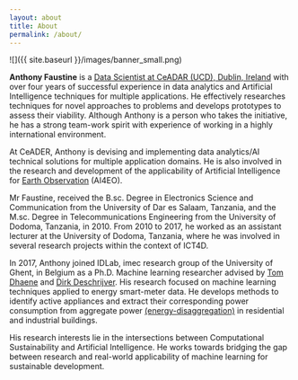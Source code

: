 ```yaml
---
layout: about
title: About
permalink: /about/
---
```


![]({{ site.baseurl }}/images/banner_small.png)

**Anthony Faustine**  is a [Data Scientist at CeADAR (UCD), Dublin, Ireland](https://www.ceadar.ie/) with over four years of successful experience in data analytics and Artificial Intelligence techniques for multiple applications. He effectively researches techniques for novel approaches to problems and develops prototypes to assess their viability. Although Anthony is a person who takes the initiative, he has a strong team-work spirit with experience of working in a highly international environment. 

At CeADER, Anthony is devising and implementing data analytics/AI technical solutions for multiple application domains. He is also involved in the research and development of the applicability of Artificial Intelligence for [Earth Observation](https://en.wikipedia.org/wiki/Earth_observation) (AI4EO).

 Mr Faustine, received the B.sc. Degree in Electronics Science and Communication from the University of Dar es Salaam, Tanzania, and the M.sc. Degree in Telecommunications Engineering from the University of Dodoma, Tanzania, in 2010. From 2010 to 2017, he worked as an assistant lecturer at the University of Dodoma, Tanzania, where he was involved in several research projects within the context of ICT4D. 

In 2017, Anthony joined IDLab, imec research group of the University of Ghent, in Belgium as a Ph.D. Machine learning researcher advised by [Tom Dhaene](http://sumo.intec.ugent.be/?q=tdhaene) and [Dirk Deschrijver](http://sumo.intec.ugent.be/members?q=ddeschrijver). His research focused on machine learning techniques applied to energy smart-meter data. He develops methods to identify active appliances and extract their corresponding power consumption from aggregate power [(energy-disaggregation)](https://en.wikipedia.org/wiki/Nonintrusive_load_monitoring) in residential and industrial buildings. 

His research interests lie in the intersections between Computational Sustainability and Artificial Intelligence. He works towards bridging the gap between research and real-world applicability of machine learning for sustainable development.